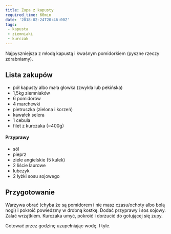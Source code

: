 ```yaml
---
title: Zupa z kapusty
required_time: 60min
date: '2018-02-24T20:46:00Z'
tags:
 - kapusta
 - ziemniaki
 - kurczak
---
```


Najpyszniejsza z młodą kapustą i kwaśnym pomidorkiem (pyszne rzeczy zdrabniamy).

<!---- splitter ---->

## Lista zakupów

 - pół kapusty albo mała głowka (zwykła lub pekińska)
 - 1,5kg ziemniaków
 - 6 pomidorów
 - 4 marchewki
 - pietruszka (zielona i korzeń)
 - kawałek selera
 - 1 cebula
 - filet z kurczaka (~400g)
 
#### Przyprawy
 - sól
 - pieprz
 - ziele angielskie (5 kulek)
 - 2 liście laurowe
 - lubczyk
 - 2 łyżki sosu sojowego

<!---- splitter ---->

## Przygotowanie

Warzywa obrać (chyba że są pomidorem i nie masz czasu/ochoty albo bolą nogi) i pokroić powiedzmy 
w drobną kostkę. Dodać przyprawy i sos sojowy. Zalać wrzątkiem. Kurczaka umyć, pokroić i dorzucić do gotującej się zupy.

Gotować przez godzinę uzupełniając wodę. I tyle.
